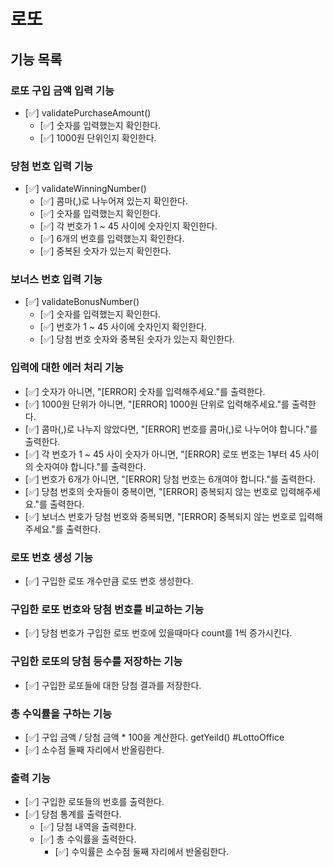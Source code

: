 # 로또
## 기능 목록

### 로또 구입 금액 입력 기능
- [✅] validatePurchaseAmount()
  - [✅] 숫자를 입력했는지 확인한다. 
  - [✅] 1000원 단위인지 확인한다.

### 당첨 번호 입력 기능
- [✅] validateWinningNumber()
  - [✅] 콤마(,)로 나누어져 있는지 확인한다. 
  - [✅] 숫자를 입력했는지 확인한다.
  - [✅] 각 번호가 1 ~ 45 사이에 숫자인지 확인한다.
  - [✅] 6개의 번호를 입력했는지 확인한다.
  - [✅] 중복된 숫자가 있는지 확인한다.

### 보너스 번호 입력 기능
- [✅] validateBonusNumber()
  - [✅] 숫자를 입력했는지 확인한다. 
  - [✅] 번호가 1 ~ 45 사이에 숫자인지 확인한다. 
  - [✅] 당첨 번호 숫자와 중복된 숫자가 있는지 확인한다.

### 입력에 대한 에러 처리 기능
- [✅] 숫자가 아니면, "[ERROR] 숫자를 입력해주세요."를 출력한다.
- [✅] 1000원 단위가 아니면, "[ERROR] 1000원 단위로 입력해주세요."를 출력한다.
- [✅] 콤마(,)로 나누지 않았다면, "[ERROR] 번호를 콤마(,)로 나누어야 합니다."를 출력한다.
- [✅] 각 번호가 1 ~ 45 사이 숫자가 아니면, "[ERROR] 로또 번호는 1부터 45 사이의 숫자여야 합니다."를 출력한다.
- [✅] 번호가 6개가 아니면, "[ERROR] 당첨 번호는 6개여야 합니다."를 출력한다.
- [✅] 당첨 번호의 숫자들이 중복이면, "[ERROR] 중복되지 않는 번호로 입력해주세요."를 출력한다.
- [✅] 보너스 번호가 당첨 번호와 중복되면, "[ERROR] 중복되지 않는 번호로 입력해주세요."를 출력한다.

### 로또 번호 생성 기능 
- [✅] 구입한 로또 개수만큼 로또 번호 생성한다.

### 구입한 로또 번호와 당첨 번호를 비교하는 기능
- [✅] 당첨 번호가 구입한 로또 번호에 있을때마다 count를 1씩 증가시킨다.

### 구입한 로또의 당첨 등수를 저장하는 기능
- [✅] 구입한 로또들에 대한 당첨 결과를 저장한다.

### 총 수익률을 구하는 기능
- [✅] 구입 금액 / 당첨 금액 * 100을 계산한다. getYeild() #LottoOffice
- [✅] 소수점 둘째 자리에서 반올림한다.

### 출력 기능
- [✅] 구입한 로또들의 번호를 출력한다.
- [✅] 당첨 통계를 출력한다.
  - [✅] 당첨 내역을 출력한다.
  - [✅] 총 수익률을 출력한다.
    - [✅] 수익률은 소수점 둘째 자리에서 반올림한다.